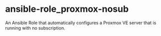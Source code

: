 # ansible-role_proxmox-nosub
An Ansible Role that automatically configures a Proxmox VE server that is running with no subscription.
